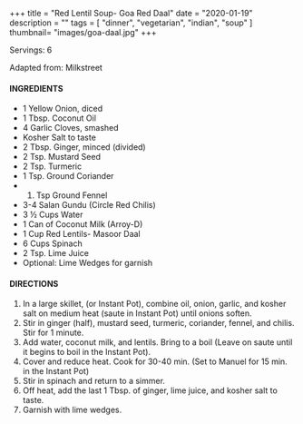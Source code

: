 +++
title = "Red Lentil Soup- Goa Red Daal"
date = "2020-01-19"
description = ""
tags = [
    "dinner",
    "vegetarian",
    "indian",
    "soup"
]
thumbnail= "images/goa-daal.jpg"
+++

Servings: 6 <!--more-->

Adapted from: Milkstreet

#### INGREDIENTS 
* 1 Yellow Onion, diced 
* 1 Tbsp. Coconut Oil 
* 4 Garlic Cloves, smashed 
* Kosher Salt to taste 
* 2 Tbsp. Ginger, minced (divided)
* 2 Tsp. Mustard Seed 
* 2 Tsp. Turmeric 
* 1 Tsp. Ground Coriander 
* 1. Tsp Ground Fennel 
* 3-4 Salan Gundu (Circle Red Chilis)
* 3 ½ Cups Water 
* 1 Can of Coconut Milk (Arroy-D)
* 1 Cup Red Lentils- Masoor Daal
* 6 Cups Spinach 
* 2 Tsp. Lime Juice 
* Optional: Lime Wedges for garnish


#### DIRECTIONS 
1. In a large skillet, (or Instant Pot), combine oil, onion, garlic, and kosher salt on medium heat (saute in Instant Pot) until onions soften. 
2. Stir in ginger (half), mustard seed, turmeric, coriander, fennel, and chilis. Stir for 1 minute. 
3. Add water, coconut milk, and lentils. Bring to a boil (Leave on saute until it begins to boil in the Instant Pot).
4. Cover and reduce heat. Cook for 30-40 min. (Set to Manuel for 15 min. in the Instant Pot) 
5. Stir in spinach and return to a simmer. 
6. Off heat, add the last 1 Tbsp. of ginger, lime juice, and kosher salt to taste. 
7. Garnish with lime wedges. 

